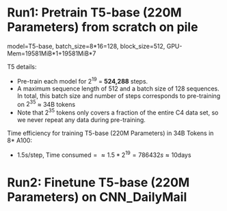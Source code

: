 # Run1: Pretrain T5-base (220M Parameters) from scratch on pile
model=T5-base, batch_size=8\*16=128, block_size=512, GPU-Mem=19581MiB\*1+19581MiB\*7

T5 details: 
- Pre-train each model for $2^{19}$ = **524,288** steps.
- A maximum sequence length of 512 and a batch size of 128 sequences. In total, this batch size and number of steps corresponds to pre-training on $2^{35}$ $\approx$ 34B tokens
- Note that $2^{35}$ tokens only covers a fraction of the entire C4 data set, so we never repeat any data during pre-training.

Time efficiency for training T5-base (220M Parameters) in 34B Tokens in 8\* A100:
- 1.5s/step, $\text{Time consumed} = \approx 1.5 * 2^{19} = 786432s \approx 10 \text{days}$

# Run2: Finetune T5-base (220M Parameters) on CNN_DailyMail
